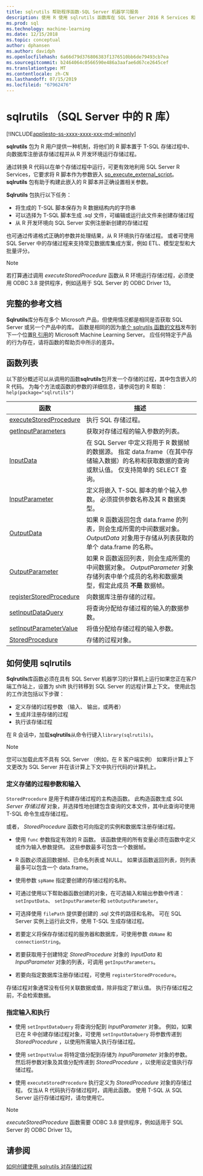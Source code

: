 ```yaml
---
title: sqlrutils 帮助程序函数-SQL Server 机器学习服务
description: 使用 R 使用 sqlrutils 函数库在 SQL Server 2016 R Services 和 SQL Server 2017 机器学习服务中的生成包含 R 脚本的存储的过程。
ms.prod: sql
ms.technology: machine-learning
ms.date: 12/15/2018
ms.topic: conceptual
author: dphansen
ms.author: davidph
ms.openlocfilehash: 6a66d79d376806383f1376510bb6de79493cb7ea
ms.sourcegitcommit: b2464064c0566590e486a3aafae6d67ce2645cef
ms.translationtype: MT
ms.contentlocale: zh-CN
ms.lasthandoff: 07/15/2019
ms.locfileid: "67962476"
---
```

# <a name="sqlrutils-r-library-in-sql-server"></a>sqlrutils （SQL Server 中的 R 库）
[!INCLUDE[appliesto-ss-xxxx-xxxx-xxx-md-winonly](../../includes/appliesto-ss-xxxx-xxxx-xxx-md-winonly.md)]

**sqlrutils** 包为 R 用户提供一种机制，将他们的 R 脚本置于 T-SQL 存储过程中、向数据库注册该存储过程并从 R 开发环境运行存储过程。 

通过转换 R 代码以在单个存储过程中运行，可更有效地利用 SQL Server R Services，它要求将 R 脚本作为参数嵌入 [sp_execute_external_script](../../relational-databases/system-stored-procedures/sp-execute-external-script-transact-sql.md)。 **sqlrutils** 包有助于构建此嵌入的 R 脚本并正确设置相关参数。

**Sqlrutils** 包执行以下任务：

- 将生成的 T-SQL 脚本保存为 R 数据结构内的字符串
- 可以选择为 T-SQL 脚本生成 .sql 文件，可编辑或运行此文件来创建存储过程
- 从 R 开发环境向 SQL Server 实例注册新创建的存储过程

也可通过传递格式正确的参数并处理结果，从 R 环境执行存储过程。 或者可使用 SQL Server 中的存储过程来支持常见数据库集成方案，例如 ETL、模型定型和大批量评分。

  > [!NOTE]
  > 若打算通过调用 *executeStoredProcedure* 函数从 R 环境运行存储过程，必须使用 ODBC 3.8 提供程序，例如适用于 SQL Server 的 ODBC Driver 13。  
  
## <a name="full-reference-documentation"></a>完整的参考文档

**Sqlrutils**库分布在多个 Microsoft 产品，但使用情况都是相同是否获取 SQL Server 或另一个产品中的库。 函数是相同的因为[单个 sqlrutils 函数的文档](https://docs.microsoft.com/machine-learning-server/r-reference/revoscaler/revoscaler)发布到下一个位置[R 引用](https://docs.microsoft.com/machine-learning-server/r-reference/introducing-r-server-r-package-reference)的 Microsoft Machine Learning Server。 应任何特定于产品的行为存在，请将函数的帮助页中所示的差异。

## <a name="functions-list"></a>函数列表

以下部分概述可以从调用的函数**sqlrutils**包开发一个存储的过程，其中包含嵌入的 R 代码。 为每个方法或函数的参数的详细信息，请参阅包的 R 帮助： `help(package="sqlrutils")`

|函数 | 描述 |
|------|-------------|
|[executeStoredProcedure](https://docs.microsoft.com/machine-learning-server/r-reference/sqlrutils/executestoredprocedure)| 执行 SQL 存储过程。|
|[getInputParameters](https://docs.microsoft.com/machine-learning-server/r-reference/sqlrutils/getinputparameters)| 获取对存储过程的输入参数的列表。| 
|[InputData](https://docs.microsoft.com/machine-learning-server/r-reference/sqlrutils/inputdata)| 在 SQL Server 中定义将用于 R 数据帧的数据源。 指定 data.frame（在其中存储输入数据）的名称和获取数据的查询或默认值。 仅支持简单的 SELECT 查询。 | 
|[InputParameter](https://docs.microsoft.com/machine-learning-server/r-reference/sqlrutils/inputparameter)| 定义将嵌入 T-SQL 脚本的单个输入参数。 必须提供参数名称及其 R 数据类型。| 
|[OutputData](https://docs.microsoft.com/machine-learning-server/r-reference/sqlrutils/outputdata)| 如果 R 函数返回包含 data.frame 的列表，则会生成所需的中间数据对象。 *OutputData* 对象用于存储从列表获取的单个 data.frame 的名称。| 
|[OutputParameter](https://docs.microsoft.com/machine-learning-server/r-reference/sqlrutils/outputparameter) | 如果 R 函数返回列表，则会生成所需的中间数据对象。 *OutputParameter* 对象存储列表中单个成员的名称和数据类型，假定此成员 **不是** 数据帧。 |
|[registerStoredProcedure](https://docs.microsoft.com/machine-learning-server/r-reference/sqlrutils/registerstoredprocedure) | 向数据库注册存储的过程。|
|[setInputDataQuery](https://docs.microsoft.com/machine-learning-server/r-reference/sqlrutils/setinputdataquery)| 将查询分配给存储过程的输入的数据参数。| 
|[setInputParameterValue](https://docs.microsoft.com/machine-learning-server/r-reference/sqlrutils/setinputparametervalue)| 将值分配给存储过程的输入参数。| 
|[StoredProcedure](https://docs.microsoft.com/machine-learning-server/r-reference/sqlrutils/storedprocedure)| 存储的过程对象。|


## <a name="how-to-use-sqlrutils"></a>如何使用 sqlrutils

**Sqlrutils**库函数必须在具有 SQL Server 机器学习的计算机上运行如果您正在客户端工作站上，设置为 shift 执行转移到 SQL Server 的远程计算上下文。 使用此包的工作流包括以下步骤：

+ 定义存储的过程参数 （输入、 输出，或两者） 
+ 生成并注册存储的过程    
+ 执行该存储过程  

在 R 会话中，加载**sqlrutils**从命令行键入`library(sqlrutils)`。

> [!Note]
> 您可以加载此库不具有 SQL Server （例如，在 R 客户端实例） 如果将计算上下文更改为 SQL Server 并在该计算上下文中执行代码的计算机上。


### <a name="define-stored-procedure-parameters-and-inputs"></a>定义存储的过程参数和输入

`StoredProcedure` 是用于构建存储过程的主构造函数。 此构造函数生成 *SQL Server 存储过程* 对象，并选择性地创建包含查询的文本文件，其中此查询可使用 T-SQL 命令生成存储过程。 

或者， *StoredProcedure* 函数也可向指定的实例和数据库注册存储过程。

+ 使用 `func` 参数指定有效的 R 函数。 该函数使用的所有变量必须在函数中定义或作为输入参数提供。 这些参数最多可包含一个数据帧。

+ R 函数必须返回数据帧、已命名列表或 NULL。 如果该函数返回列表，则列表最多可以包含一个 data.frame。

+ 使用参数 `spName` 指定要创建的存储过程的名称。

+ 可通过使用以下帮助器函数创建的对象，在可选输入和输出参数中传递： `setInputData`、 `setInputParameter`和 `setOutputParameter`。

+  可选择使用 `filePath` 提供要创建的 .sql 文件的路径和名称。 可在 SQL Server 实例上运行此文件，使用 T-SQL 生成存储过程。

+ 若要定义将保存存储过程的服务器和数据库，可使用参数 `dbName` 和  `connectionString`。

+ 若要获取用于创建特定 *StoredProcedure* 对象的 *InputData* 和 *InputParameter* 对象的列表，可调用 `getInputParameters`。 

+ 若要向指定数据库注册存储过程，可使用 `registerStoredProcedure`。

存储过程对象通常没有任何关联数据或值，除非指定了默认值。 执行存储过程之前，不会检索数据。 

### <a name="specify-inputs-and-execute"></a>指定输入和执行

+ 使用 `setInputDataQuery` 将查询分配到 *InputParameter* 对象。 例如，如果已在 R 中创建存储过程对象，可使用 `setInputDataQuery` 将参数传递到 *StoredProcedure* ，以使用所需输入执行存储过程。

+ 使用 `setInputValue` 将特定值分配到存储为 *InputParameter* 对象的参数。 然后将参数对象及其值分配传递到 *StoredProcedure* ，以使用设定值执行存储过程。

+ 使用 `executeStoredProcedure` 执行定义为 *StoredProcedure* 对象的存储过程。 仅当从 R 代码执行存储过程时，调用此函数。 使用 T-SQL 从 SQL Server 运行存储过程时，请勿使用它。

> [!NOTE]
> *executeStoredProcedure* 函数需要 ODBC 3.8 提供程序，例如适用于 SQL Server 的 ODBC Driver 13。  

## <a name="see-also"></a>请参阅

[如何创建使用 sqlrutils 对存储的过程](how-to-create-a-stored-procedure-using-sqlrutils.md)

